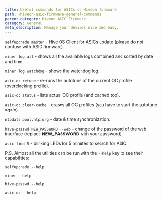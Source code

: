```yaml
---
title: Useful commands for ASICs on Hiveon firmware
path: /hiveon-asic-firmware-general-commands
parent_category: Hiveon ASIC Firmware
category: General
meta_description: Manage your devices nice and easy.
---
```


`selfupgrade master` - Hive OS Client for ASICs update (please do not confuse with ASIC firmware).

`miner log all` - shows all the available logs combined and sorted by date and time.

`miner log watchdog` - shows the watchdog log.

`asic-oc retune` - re-runs the autotune of the current OC profile (overclocking profile).

`asic-oc status` - lists actual OC profile (and cached too).

`asic-oc clear-cache` - erases all OC profiles (you have to start the autotune again).

`ntpdate pool.ntp.org` - date & time synchronization.

`have-passwd NEW_PASSWORD --web` - change of the password of the web interface (replace **NEW_PASSWORD** with your password)

`asic-find 5` - blinking LEDs for 5 minutes to search for ASIC.

P.S. Almost all the utilities can be run with the `--help` key to see their capabilities:

`selfupgrade --help`

`miner --help`

`hive-passwd --help`

`asic-oc --help`
